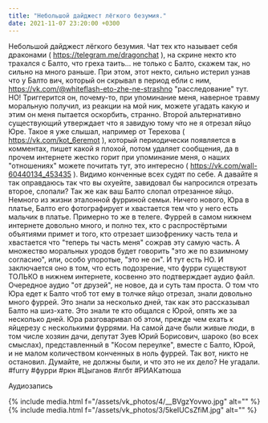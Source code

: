 ```yaml
---
title: "Небольшой дайджест лёгкого безумия."
date: 2021-11-07 23:20:00 +0300
---
```


Небольшой дайджест лёгкого безумия.
Чат тех кто называет себя драконами ( https://telegram.me/dragonchat ), на скрине некто кто трахался с Балто, что греха таить... не только с Балто, скажем так, но сильно на много раньше. При этом, этот некто, сильно истерил узнав что у Балто вич, который он скрывал в период ебли с ним, https://vk.com/@whiteflash-eto-zhe-ne-strashno "расследование" тут. НО! Триггерится он, почему-то, при упоминание меня, наверное травму моральную получил, из реакции на мой ник, можете угадать какую и этим он меня пытается оскорбить, странно. Второй альтернативно существующий утверждает что я завидую тому что не я отрезал яйцо Юре. Такое я уже слышал, например от Терехова ( https://vk.com/kot_6eremot ), который периодически появляется в комментах, пишет какой я плохой, потом удаляет сообщения, да в прочем интернете жестко горит при упоминание меня, о наших "отношениях" можете почитать тут, это интересно ( https://vk.com/wall-60440134_453435 ). Видимо конченные всех судят по себе. А давайте я так оправдаюсь так что вы охуейте, завидовал бы напросился отрезать второе, слопали? Так же как ваш Балто слопал отрезанное яйцо.
Немного из жизни эталонной фурриной семьи. Ничего нового, Юра в платье, Балто его фотографирует и хвастается тем что у него есть мальчик в платье. Примерно то же в телеге. Фуррей в самом нижнем интернете довольно много, и полно тех, кто с распростёртыми объятиями примет и того, кто отрезает шизофренику часть тела и хвастается что "теперь ты часть меня" сожрав эту самую часть. А множество моральных уродов будет говорить "это же по взаимному согласию", или, особо упоротые, "это не он". И тут есть НО. И заключается оно в том, что есть подозрение, что фурри существуют ТОЛЬКО в нижнем интернете, косвенно это подтверждает аудио файл.
Очередное аудио "от друзей", не новое, да и суть там проста. О том что Юра едет к Балто чтоб тот ему в толчке яйцо отрезал, знали довольно много фуррей. Это знали за несколько дней, так как это рассказывал Балто на шиз-хате. Это знали те кто общался с Юрой, опять же за несколько дней. Юра разговаривал об этом, прежде чем ехать к яйцерезу с несколькими фуррями. На самой даче были живые люди, в том числе хозяин дачи, депутат Зуев Юрий Борисович, шароко (во всех смыслах), представленный в "Косом переулке", вместе с Балто, Юрой, и не малом количеством конченных в ноль фуррей. Так вот, никто не остановил. Думайте, не должны были, и что это не их дело? Не угадали.
#furry #фурри #ркн #Цыганов #лгбт #РИАКатюша


Аудиозапись

{% include media.html f="/assets/vk_photos/4/__BVgzYovwo.jpg" alt="" %}
{% include media.html f="/assets/vk_photos/3/5keIUCsZfiM.jpg" alt="" %}
